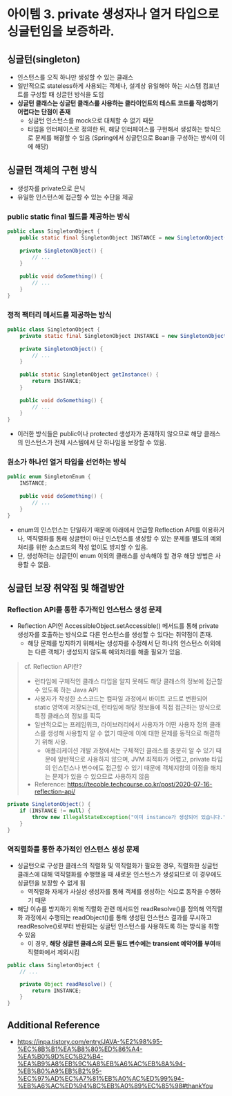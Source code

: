 # 아이템 3. private 생성자나 열거 타입으로 싱글턴임을 보증하라.

## 싱글턴(singleton)

- 인스턴스를 오직 하나만 생성할 수 있는 클래스
- 일반적으로 stateless하게 사용되는 객체나,
  설계상 유일해야 하는 시스템 컴포넌트를 구성할 때 싱글턴 방식을 도입
- **싱글턴 클래스는 싱글턴 클래스를 사용하는 클라이언트의 테스트 코드를 작성하기 어렵다는 단점이 존재**
  - 싱글턴 인스턴스를 mock으로 대체할 수 없기 때문
  - 타입을 인터페이스로 정의한 뒤, 해당 인터페이스를 구현해서 생성하는
    방식으로 문제를 해결할 수 있음
    (Spring에서 싱글턴으로 Bean을 구성하는 방식이 이에 해당)

## 싱글턴 객체의 구현 방식

- 생성자를 private으로 은닉
- 유일한 인스턴스에 접근할 수 있는 수단을 제공

### public static final 필드를 제공하는 방식

```java
public class SingletonObject {
    public static final SingletonObject INSTANCE = new SingletonObject();
    
    private SingletonObject() {
        // ...
    }
    
    public void doSomething() {
        // ...
    }
}
```

### 정적 팩터리 메서드를 제공하는 방식

```java
public class SingletonObject {
    private static final SingletonObject INSTANCE = new SingletonObject();
    
    private SingletonObject() {
        // ...
    }
    
    public static SingletonObject getInstance() {
        return INSTANCE;
    }
    
    public void doSomething() {
        // ...
    }
}
```

- 이러한 방식들은 public이나 protected 생성자가 존재하지 않으므로
  해당 클래스의 인스턴스가 전체 시스템에서 단 하나임을 보장할 수 있음.

### 원소가 하나인 열거 타입을 선언하는 방식

```java
public enum SingletonEnum {
    INSTANCE;
    
    public void doSomething() {
        // ...
    }
}
```

- enum의 인스턴스는 단일하기 때문에 아래에서 언급할 Reflection API를 이용하거나,
  역직렬화를 통해 싱글턴이 아닌 인스턴스를 생성할 수 있는 문제를
  별도의 예외처리를 위한 소스코드의 작성 없이도 방지할 수 있음.
- 단, 생성하려는 싱글턴이 enum 이외의 클래스를 상속해야 할 경우 해당 방법은 사용할 수 없음.

## 싱글턴 보장 취약점 및 해결방안

### Reflection API를 통한 추가적인 인스턴스 생성 문제

- Reflection API인 AccessibleObject.setAccessible() 메서드를 통해
  private 생성자를 호출하는 방식으로 다른 인스턴스를 생성할 수 있다는 취약점이 존재.
  - 해당 문제를 방지하기 위해서는 생성자를 수정해서
    단 하나의 인스턴스 이외에는 다른 객체가 생성되지 않도록 예외처리를 해줄 필요가 있음.

> cf. Reflection API란?
> - 런타임에 구체적인 클래스 타입을 알지 못해도 해당 클래스의 정보에 접근할 수 있도록 하는 Java API
> - 사용자가 작성한 소스코드는 컴파일 과정에서 바이트 코드로 변환되어 static 영역에 저장되는데,
    런타임에 해당 정보들에 직접 접근하는 방식으로 특정 클래스의 정보를 획득
> - 일반적으로는 프레임워크, 라이브러리에서 사용자가 어떤 사용자 정의 클래스를 생성해 사용할지
    알 수 없기 때문에 이에 대한 문제를 동적으로 해결하기 위해 사용.
>   - 애플리케이션 개발 과정에서는 구체적인 클래스를 충분히 알 수 있기 때문에 일반적으로 사용하지 않으며,
      JVM 최적화가 어렵고, private 타입의 인스턴스나 변수에도 접근할 수 있기 때문에
      객체지향의 이점을 해치는 문제가 있을 수 있으므로 사용하지 않음
> - Reference: https://tecoble.techcourse.co.kr/post/2020-07-16-reflection-api/

```java
private SingletonObject() {
    if (INSTANCE != null) {
        throw new IllegalStateException("이미 instance가 생성되어 있습니다.");
    }
}
```

### 역직렬화를 통한 추가적인 인스턴스 생성 문제

- 싱글턴으로 구성한 클래스의 직렬화 및 역직렬화가 필요한 경우,
  직렬화한 싱글턴 클래스에 대해 역직렬화를 수행했을 때 새로운 인스턴스가 생성되므로
  이 경우에도 싱글턴을 보장할 수 없게 됨
  - 역직렬화 자체가 사실상 생성자를 통해 객체를 생성하는 식으로 동작을 수행하기 때문
- 해당 이슈를 방지하기 위해 직렬화 관련 메서드인 readResolve()를 정의해
  역직렬화 과정에서 수행되는 readObject()를 통해 생성된 인스턴스 결과를 무시하고
  readResolve()로부터 반환되는 싱글턴 인스턴스를 사용하도록 하는 방식을 취할 수 있음
  - 이 경우, **해당 싱글턴 클래스의 모든 필드 변수에는 transient 예약어를 부여**해 직렬화에서 제외시킴

```java
public class SingletonObject {
    // ...

    private Object readResolve() {
        return INSTANCE;
    }
}
```

## Additional Reference
- https://inpa.tistory.com/entry/JAVA-%E2%98%95-%EC%8B%B1%EA%B8%80%ED%86%A4-%EA%B0%9D%EC%B2%B4-%EA%B9%A8%EB%9C%A8%EB%A6%AC%EB%8A%94-%EB%B0%A9%EB%B2%95-%EC%97%AD%EC%A7%81%EB%A0%AC%ED%99%94-%EB%A6%AC%ED%94%8C%EB%A0%89%EC%85%98#thankYou
